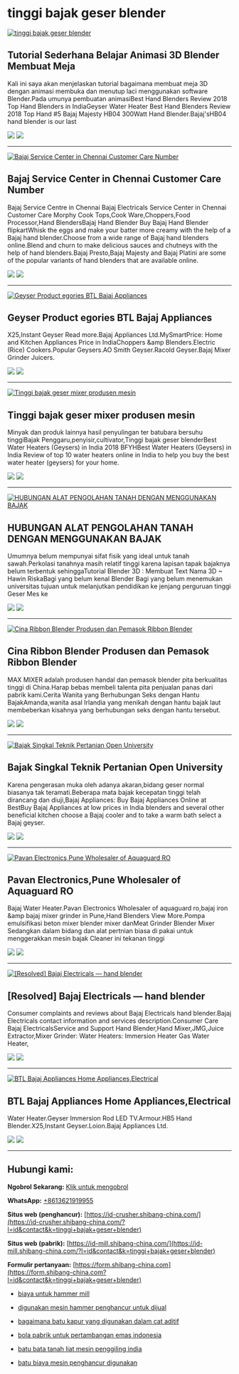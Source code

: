 # tinggi bajak geser blender

<a href="https://swt.shibang-china.com/?l=id&img&k=tinggi+bajak+geser+blender" target="_blank">![tinggi bajak geser blender](http://static.shibang-china.com/all-800x300/1529.jpg)</a>

## Tutorial Sederhana Belajar Animasi 3D Blender Membuat Meja
Kali ini saya akan menjelaskan tutorial bagaimana membuat meja 3D dengan animasi membuka dan menutup laci menggunakan software Blender.Pada umunya pembuatan animasiBest Hand Blenders Review 2018 Top Hand Blenders in IndiaGeyser Water Heater Best Hand Blenders Review 2018 Top Hand #5 Bajaj Majesty HB04 300Watt Hand Blender.Bajaj'sHB04 hand blender is our last


<a href="https://whatsapp.shibangsoft.com/WhatsApp.php" target="_blank" title="WhatsApp">![](http://static.shibang-china.com/icon/whatsapp.png)</a> <a href="https://swt.shibang-china.com/?l=id&icon&k=tinggi+bajak+geser+blender" target="_blank">![](http://static.shibang-china.com/icon/chat-id.png)</a>

---

<a href="https://swt.shibang-china.com/?l=id&img&k=tinggi+bajak+geser+blender" target="_blank">![Bajaj Service Center in Chennai Customer Care Number](http://static.shibang-china.com/all-800x300/792.jpg)</a>

## Bajaj Service Center in Chennai Customer Care Number
Bajaj Service Centre in Chennai Bajaj Electricals Service Center in Chennai Customer Care Morphy Cook Tops,Cook Ware,Choppers,Food Processor,Hand BlendersBajaj Hand Blender Buy Bajaj Hand Blender flipkartWhisk the eggs and make your batter more creamy with the help of a Bajaj hand blender.Choose from a wide range of Bajaj hand blenders online.Blend and churn to make delicious sauces and chutneys with the help of hand blenders.Bajaj Presto,Bajaj Majesty and Bajaj Platini are some of the popular variants of hand blenders that are available online.


<a href="https://whatsapp.shibangsoft.com/WhatsApp.php" target="_blank" title="WhatsApp">![](http://static.shibang-china.com/icon/whatsapp.png)</a> <a href="https://swt.shibang-china.com/?l=id&icon&k=tinggi+bajak+geser+blender" target="_blank">![](http://static.shibang-china.com/icon/chat-id.png)</a>

---

<a href="https://swt.shibang-china.com/?l=id&img&k=tinggi+bajak+geser+blender" target="_blank">![Geyser Product egories BTL Bajaj Appliances](http://static.shibang-china.com/all-800x300/60.jpg)</a>

## Geyser Product egories BTL Bajaj Appliances
X25,Instant Geyser Read more.Bajaj Appliances Ltd.MySmartPrice: Home and Kitchen Appliances Price in IndiaChoppers &amp Blenders.Electric (Rice) Cookers.Popular Geysers.AO Smith Geyser.Racold Geyser.Bajaj Mixer Grinder Juicers.


<a href="https://whatsapp.shibangsoft.com/WhatsApp.php" target="_blank" title="WhatsApp">![](http://static.shibang-china.com/icon/whatsapp.png)</a> <a href="https://swt.shibang-china.com/?l=id&icon&k=tinggi+bajak+geser+blender" target="_blank">![](http://static.shibang-china.com/icon/chat-id.png)</a>

---

<a href="https://swt.shibang-china.com/?l=id&img&k=tinggi+bajak+geser+blender" target="_blank">![Tinggi bajak geser mixer produsen mesin](http://static.shibang-china.com/all-800x300/1231.jpg)</a>

## Tinggi bajak geser mixer produsen mesin
Minyak dan produk lainnya hasil penyulingan ter batubara bersuhu tinggiBajak Penggaru,penyisir,cultivator,Tinggi bajak geser blenderBest Water Heaters (Geysers) in India 2018 BFYHBest Water Heaters (Geysers) in India Review of top 10 water heaters online in India to help you buy the best water heater (geysers) for your home.


<a href="https://whatsapp.shibangsoft.com/WhatsApp.php" target="_blank" title="WhatsApp">![](http://static.shibang-china.com/icon/whatsapp.png)</a> <a href="https://swt.shibang-china.com/?l=id&icon&k=tinggi+bajak+geser+blender" target="_blank">![](http://static.shibang-china.com/icon/chat-id.png)</a>

---

<a href="https://swt.shibang-china.com/?l=id&img&k=tinggi+bajak+geser+blender" target="_blank">![HUBUNGAN ALAT PENGOLAHAN TANAH DENGAN MENGGUNAKAN BAJAK](http://static.shibang-china.com/all-800x300/1383.jpg)</a>

## HUBUNGAN ALAT PENGOLAHAN TANAH DENGAN MENGGUNAKAN BAJAK
Umumnya belum mempunyai sifat fisik yang ideal untuk tanah sawah.Perkolasi tanahnya masih relatif tinggi karena lapisan tapak bajaknya belum terbentuk sehinggaTutorial Blender 3D : Membuat Text Nama 3D ~ Hawin RiskaBagi yang belum kenal Blender Bagi yang belum menemukan universitas tujuan untuk melanjutkan pendidikan ke jenjang perguruan tinggi Geser Mes ke


<a href="https://whatsapp.shibangsoft.com/WhatsApp.php" target="_blank" title="WhatsApp">![](http://static.shibang-china.com/icon/whatsapp.png)</a> <a href="https://swt.shibang-china.com/?l=id&icon&k=tinggi+bajak+geser+blender" target="_blank">![](http://static.shibang-china.com/icon/chat-id.png)</a>

---

<a href="https://swt.shibang-china.com/?l=id&img&k=tinggi+bajak+geser+blender" target="_blank">![Cina Ribbon Blender Produsen dan Pemasok Ribbon Blender](http://static.shibang-china.com/all-800x300/43.jpg)</a>

## Cina Ribbon Blender Produsen dan Pemasok Ribbon Blender
MAX MIXER adalah produsen handal dan pemasok blender pita berkualitas tinggi di China.Harap bebas membeli talenta pita penjualan panas dari pabrik kami.Cerita Wanita yang Berhubungan Seks dengan Hantu BajakAmanda,wanita asal Irlandia yang menikah dengan hantu bajak laut membeberkan kisahnya yang berhubungan seks dengan hantu tersebut.


<a href="https://whatsapp.shibangsoft.com/WhatsApp.php" target="_blank" title="WhatsApp">![](http://static.shibang-china.com/icon/whatsapp.png)</a> <a href="https://swt.shibang-china.com/?l=id&icon&k=tinggi+bajak+geser+blender" target="_blank">![](http://static.shibang-china.com/icon/chat-id.png)</a>

---

<a href="https://swt.shibang-china.com/?l=id&img&k=tinggi+bajak+geser+blender" target="_blank">![Bajak Singkal Teknik Pertanian Open University](http://static.shibang-china.com/all-800x300/1189.jpg)</a>

## Bajak Singkal Teknik Pertanian Open University
Karena pengerasan muka oleh adanya akaran,bidang geser normal biasanya tak teramati.Beberapa mata bajak kecepatan tinggi telah dirancang dan diuji,Bajaj Appliances: Buy Bajaj Appliances Online at BestBuy Bajaj Appliances at low prices in India blenders and several other beneficial kitchen choose a Bajaj cooler and to take a warm bath select a Bajaj geyser.


<a href="https://whatsapp.shibangsoft.com/WhatsApp.php" target="_blank" title="WhatsApp">![](http://static.shibang-china.com/icon/whatsapp.png)</a> <a href="https://swt.shibang-china.com/?l=id&icon&k=tinggi+bajak+geser+blender" target="_blank">![](http://static.shibang-china.com/icon/chat-id.png)</a>

---

<a href="https://swt.shibang-china.com/?l=id&img&k=tinggi+bajak+geser+blender" target="_blank">![Pavan Electronics,Pune Wholesaler of Aquaguard RO](http://static.shibang-china.com/all-800x300/1003.jpg)</a>

## Pavan Electronics,Pune Wholesaler of Aquaguard RO
Bajaj Water Heater.Pavan Electronics Wholesaler of aquaguard ro,bajaj iron &amp bajaj mixer grinder in Pune,Hand Blenders View More.Pompa emulsifikasi beton mixer blender mixer danMeat Grinder Blender Mixer Sedangkan dalam bidang dan alat pertnian biasa di pakai untuk menggerakkan mesin bajak Cleaner ini tekanan tinggi


<a href="https://whatsapp.shibangsoft.com/WhatsApp.php" target="_blank" title="WhatsApp">![](http://static.shibang-china.com/icon/whatsapp.png)</a> <a href="https://swt.shibang-china.com/?l=id&icon&k=tinggi+bajak+geser+blender" target="_blank">![](http://static.shibang-china.com/icon/chat-id.png)</a>

---

<a href="https://swt.shibang-china.com/?l=id&img&k=tinggi+bajak+geser+blender" target="_blank">![[Resolved] Bajaj Electricals — hand blender](http://static.shibang-china.com/all-800x300/507.jpg)</a>

## [Resolved] Bajaj Electricals — hand blender
Consumer complaints and reviews about Bajaj Electricals hand blender.Bajaj Electricals contact information and services description.Consumer Care Bajaj ElectricalsService and Support Hand Blender,Hand Mixer,JMG,Juice Extractor,Mixer Grinder: Water Heaters: Immersion Heater Gas Water Heater,


<a href="https://whatsapp.shibangsoft.com/WhatsApp.php" target="_blank" title="WhatsApp">![](http://static.shibang-china.com/icon/whatsapp.png)</a> <a href="https://swt.shibang-china.com/?l=id&icon&k=tinggi+bajak+geser+blender" target="_blank">![](http://static.shibang-china.com/icon/chat-id.png)</a>

---

<a href="https://swt.shibang-china.com/?l=id&img&k=tinggi+bajak+geser+blender" target="_blank">![BTL Bajaj Appliances Home Appliances,Electrical](http://static.shibang-china.com/all-800x300/1315.jpg)</a>

## BTL Bajaj Appliances Home Appliances,Electrical
Water Heater.Geyser Immersion Rod LED TV.Armour.HB5 Hand Blender.X25,Instant Geyser.Loion.Bajaj Appliances Ltd.

<a href="https://whatsapp.shibangsoft.com/WhatsApp.php" target="_blank" title="WhatsApp">![](http://static.shibang-china.com/icon/whatsapp.png)</a> <a href="https://swt.shibang-china.com/?l=id&icon&k=tinggi+bajak+geser+blender" target="_blank">![](http://static.shibang-china.com/icon/chat-id.png)</a>

---
## Hubungi kami:

**Ngobrol Sekarang:** [Klik untuk mengobrol](https://swt.shibang-china.com?l=id&contact&k=tinggi+bajak+geser+blender)

**WhatsApp:**  [+8613621919955](https://whatsapp.shibangsoft.com/WhatsApp.php)

**Situs web (penghancur):** [https://id-crusher.shibang-china.com/](https://id-crusher.shibang-china.com/?l=id&contact&k=tinggi+bajak+geser+blender)

**Situs web (pabrik):** [https://id-mill.shibang-china.com/](https://id-mill.shibang-china.com/?l=id&contact&k=tinggi+bajak+geser+blender)

**Formulir pertanyaan:** [https://form.shibang-china.com](https://form.shibang-china.com?l=id&contact&k=tinggi+bajak+geser+blender)

* [biaya untuk hammer mill](../39/biaya%20untuk%20hammer%20mill.md)

* [digunakan mesin hammer penghancur untuk dijual](../35/digunakan%20mesin%20hammer%20penghancur%20untuk%20dijual.md)

* [bagaimana batu kapur yang digunakan dalam cat aditif](../32/bagaimana%20batu%20kapur%20yang%20digunakan%20dalam%20cat%20aditif.md)

* [bola pabrik untuk pertambangan emas indonesia](../39/bola%20pabrik%20untuk%20pertambangan%20emas%20indonesia.md)

* [batu bata tanah liat mesin penggiling india](../37/batu%20bata%20tanah%20liat%20mesin%20penggiling%20india.md)

* [batu biaya mesin penghancur digunakan](../34/batu%20biaya%20mesin%20penghancur%20digunakan.md)